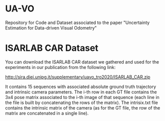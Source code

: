 # UA-VO
Repository for Code and Dataset associated to the paper "Uncertainty Estimation for Data-driven Visual Odometry"

# ISARLAB CAR Dataset

You can download the ISARLAB CAR dataset we gathered and used for the experiments in our publication from the following link:

http://sira.diei.unipg.it/supplementary/uavo_tro2020/ISARLAB_CAR.zip

It contains 15 sequences with associated absolute ground truth trajectory and intrinsic camera parameters. The i-th row in each GT file contains the 3x4 pose matrix associated to the i-th image of that sequence (each line in the file is built by concatenating the rows of the matrix). The intrisix.txt file contains the intrinsic matrix of the camera (as for the GT file, the row of the matrix are concatenated in a single line).
